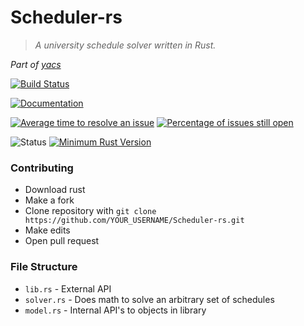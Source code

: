 # Scheduler-rs
> *A university schedule solver written in Rust.*


*Part of [yacs](https://yacs.io/)*

[![Build Status](https://travis-ci.org/YACS-RCOS/Scheduler-rs.svg?branch=master)](
    https://travis-ci.org/YACS-RCOS/Scheduler-rs)

[![Documentation](https://img.shields.io/badge/docs-blue.svg)](
    https://yacs-rcos.github.io/Scheduler-rs/doc/scheduler/index.html)

[![Average time to resolve an issue](
    http://isitmaintained.com/badge/resolution/YACS-RCOS/Scheduler-rs.svg)](
    http://isitmaintained.com/project/YACS-RCOS/Scheduler-rs "Average time to resolve an issue")
[![Percentage of issues still open](
    http://isitmaintained.com/badge/open/YACS-RCOS/Scheduler-rs.svg)](
    http://isitmaintained.com/project/YACS-RCOS/Scheduler-rs "Percentage of issues still open")

![Status](https://img.shields.io/badge/status-actively--developed-green.svg)
[![Minimum Rust Version](
    https://img.shields.io/badge/minimum_rust_version-stable-orange.svg)](
    https://www.rust-lang.org/)


### Contributing
- Download rust
- Make a fork
- Clone repository with `git clone https://github.com/YOUR_USERNAME/Scheduler-rs.git`
- Make edits
- Open pull request

### File Structure
- `lib.rs` - External API
- `solver.rs` - Does math to solve an arbitrary set of schedules
- `model.rs` - Internal API's to objects in library


